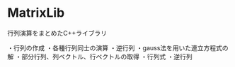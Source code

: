 # MatrixLib

行列演算をまとめたC++ライブラリ

・行列の作成
・各種行列同士の演算
・逆行列
・gauss法を用いた連立方程式の解
・部分行列、列ベクトル、行ベクトルの取得
・行列式
・逆行列